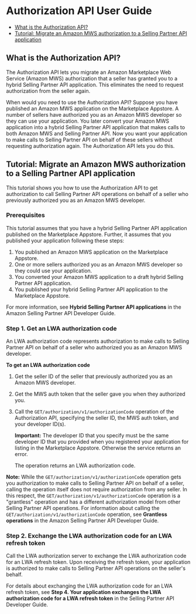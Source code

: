 # Authorization API User Guide

-   [What is the Authorization API?](#What-is-the-Authorization-API)
-   [Tutorial: Migrate an Amazon MWS authorization to a Selling Partner API application](#Tutorial-Migrate-an-Amazon-MWS-authorization-to-a-Selling-Partner-API-application)

## What is the Authorization API?

The Authorization API lets you migrate an Amazon Marketplace Web Service \(Amazon MWS\) authorization that a seller has granted you to a hybrid Selling Partner API application. This eliminates the need to request authorization from the seller again.

When would you need to use the Authorization API? Suppose you have published an Amazon MWS application on the Marketplace Appstore. A number of sellers have authorized you as an Amazon MWS developer so they can use your application. You later convert your Amazon MWS application into a hybrid Selling Partner API application that makes calls to both Amazon MWS and Selling Partner API. Now you want your application to make calls to Selling Partner API on behalf of these sellers without requesting authorization again. The Authorization API lets you do this.

## Tutorial: Migrate an Amazon MWS authorization to a Selling Partner API application

This tutorial shows you how to use the Authorization API to get authorization to call Selling Partner API operations on behalf of a seller who previously authorized you as an Amazon MWS developer.

### Prerequisites

This tutorial assumes that you have a hybrid Selling Partner API application published on the Marketplace Appstore. Further, it assumes that you published your application following these steps:

1.  You published an Amazon MWS application on the Marketplace Appstore.
2.  One or more sellers authorized you as an Amazon MWS developer so they could use your application.
3.  You converted your Amazon MWS application to a draft hybrid Selling Partner API application.
4.  You published your hybrid Selling Partner API application to the Marketplace Appstore.

For more information, see **Hybrid Selling Partner API applications** in the Amazon Selling Partner API Developer Guide.

### Step 1. Get an LWA authorization code

An LWA authorization code represents authorization to make calls to Selling Partner API on behalf of a seller who authorized you as an Amazon MWS developer.

****To get an LWA authorization code****

1.  Get the seller ID of the seller that previously authorized you as an Amazon MWS developer.
2.  Get the MWS auth token that the seller gave you when they authorized you.
3.  Call the `GET/authorization/v1/authorizationCode` operation of the Authorization API, specifying the seller ID, the MWS auth token, and your developer ID\(s\).

    **Important:** The developer ID that you specify must be the same developer ID that you provided when you registered your application for listing in the Marketplace Appstore. Otherwise the service returns an error.

    The operation returns an LWA authorization code.


**Note:** While the `GET/authorization/v1/authorizationCode` operation gets you authorization to make calls to Selling Partner API on behalf of a seller, calling the operation itself does not require authorization from any seller. In this respect, the `GET/authorization/v1/authorizationCode` operation is a "grantless" operation and has a different authorization model from other Selling Partner API operations. For information about calling the `GET/authorization/v1/authorizationCode` operation, see **Grantless operations** in the Amazon Selling Partner API Developer Guide.

### Step 2. Exchange the LWA authorization code for an LWA refresh token

Call the LWA authorization server to exchange the LWA authorization code for an LWA refresh token. Upon receiving the refresh token, your application is authorized to make calls to Selling Partner API operations on the seller's behalf.

For details about exchanging the LWA authorization code for an LWA refresh token, see **Step 4. Your application exchanges the LWA authorization code for a LWA refresh token** in the Selling Partner API Developer Guide.

